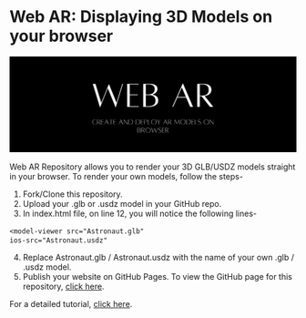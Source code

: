 # Web AR: Displaying 3D Models on your browser
![banner](readme_banner.png)

Web AR Repository allows you to render your 3D GLB/USDZ models straight in your browser. To render your own models, follow the steps-

1. Fork/Clone this repository.
2. Upload your .glb or .usdz model in your GitHub repo.
3. In index.html file, on line 12, you will notice the following lines-
```
<model-viewer src="Astronaut.glb"                  
ios-src="Astronaut.usdz"
```
4. Replace Astronaut.glb / Astronaut.usdz with the name of your own .glb / .usdz model.
5. Publish your website on GitHub Pages. To view the GitHub page for this repository, [click here](https://lightlessdays.github.io/web-ar).

For a detailed tutorial, [click here](https://lightlessdays.medium.com/how-to-create-and-deploy-your-own-webar-within-5-minutes-4aa2e0278b81?source=friends_link&sk=dc2bd6b438496a9cc38e6b9d95656083).
